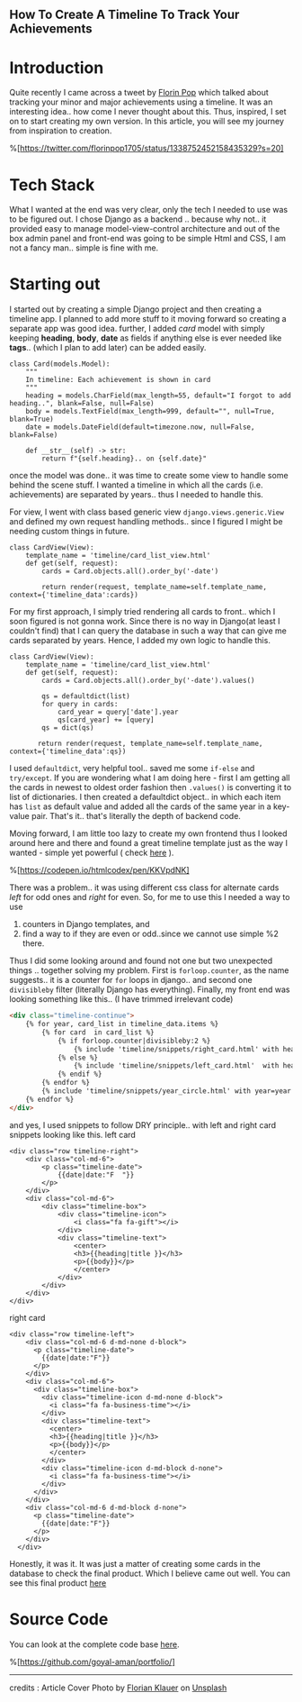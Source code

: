## How To Create A Timeline To Track Your Achievements

# Introduction
Quite recently I came across a tweet by [Florin Pop](https://twitter.com/florinpop1705) which talked about tracking your minor and major achievements using a timeline. It was an interesting idea.. how come I never thought about this. Thus, inspired,  I set on to start creating my own version. In this article, you will see my journey from inspiration to creation.

%[https://twitter.com/florinpop1705/status/1338752452158435329?s=20]



# Tech Stack
What I wanted at the end was very clear, only the tech I needed to use was to be figured out. I chose Django as a backend .. because why not.. it provided easy to manage model-view-control architecture and out of the box admin panel and front-end was going to be simple Html and CSS,  I am not a fancy man.. simple is fine with me.

# Starting out
I started out by creating a simple Django project and then creating a timeline app. I planned to add more stuff to it moving forward so creating a separate app was good idea. further, I added *card* model with simply keeping **heading**, **body**, **date** as fields if anything else is ever needed like **tags**.. (which I plan to add later) can be added easily. 
```
class Card(models.Model):
    """
    In timeline: Each achievement is shown in card
    """
    heading = models.CharField(max_length=55, default="I forgot to add heading..", blank=False, null=False)
    body = models.TextField(max_length=999, default="", null=True, blank=True)
    date = models.DateField(default=timezone.now, null=False, blank=False)

    def __str__(self) -> str:
        return f"{self.heading}.. on {self.date}"
``` 

once the model was done.. it was time to create some view to handle some behind the scene stuff. I wanted a timeline in which all the cards (i.e. achievements) are separated by years.. thus I needed to handle this.

For view, I went with class based generic view `django.views.generic.View` and defined my own request handling methods.. since I figured I might be needing custom things in future. 
```
class CardView(View):
    template_name = 'timeline/card_list_view.html'
    def get(self, request):
        cards = Card.objects.all().order_by('-date')

        return render(request, template_name=self.template_name, context={'timeline_data':cards})

```
For my first approach, I simply tried rendering all cards to front.. which I soon figured is not gonna work. Since there is no way in Django(at least I couldn't find) that I can query the database in such a way that can give me cards separated by years. Hence, I added my own logic to handle this.
```
class CardView(View):
    template_name = 'timeline/card_list_view.html'
    def get(self, request):
        cards = Card.objects.all().order_by('-date').values()
     
        qs = defaultdict(list)
        for query in cards:
            card_year = query['date'].year
            qs[card_year] += [query]
        qs = dict(qs)
     
       return render(request, template_name=self.template_name, context={'timeline_data':qs})
```

I used `defaultdict`, very helpful tool.. saved me some `if-else`  and `try/except`. If you are wondering what I am doing here - first I am getting all the cards in newest to oldest order fashion then `.values()` is converting it to list of dictionaries. I then created a defaultdict object.. in which each item has `list` as default value and added all the cards of the same year in a key-value pair. That's it.. that's literally the depth of backend code.

Moving forward, I am little too lazy to create my own frontend thus I looked around here and there and found a great timeline template just as the way I wanted - simple yet powerful ( check [here](https://codepen.io/htmlcodex/details/KKVpdNK) ). 

%[https://codepen.io/htmlcodex/pen/KKVpdNK]

There was a problem.. it was using different css class for alternate cards *left* for odd ones and *right*  for even. So, for me to use this I needed a way to use 
1. counters in Django templates, and
2. find a way to if they are even or odd..since we cannot use simple %2 there.

Thus I did some looking around and found not one but two unexpected things .. together solving my problem. First is `forloop.counter`, as the name suggests.. it is a counter for `for` loops in django.. and second one  `divisibleby` filter (literally Django has everything). Finally, my front end  was looking something like this.. (I have trimmed irrelevant code)

```html
<div class="timeline-continue">
    {% for year, card_list in timeline_data.items %}
        {% for card  in card_list %}
            {% if forloop.counter|divisibleby:2 %}
                {% include 'timeline/snippets/right_card.html' with heading=card.heading date=card.date body=card.body %}
            {% else %} 
                {% include 'timeline/snippets/left_card.html'  with heading=card.heading date=card.date body=card.body %}
            {% endif %}
        {% endfor %}
        {% include 'timeline/snippets/year_circle.html' with year=year %}                    
    {% endfor %}
</div>
```

and yes, I used snippets to follow DRY principle.. with left and right card snippets looking like this.
left card
```
<div class="row timeline-right">
    <div class="col-md-6">
        <p class="timeline-date">
            {{date|date:"F  "}}
        </p>
    </div>
    <div class="col-md-6">
        <div class="timeline-box">
            <div class="timeline-icon">
                <i class="fa fa-gift"></i>
            </div>
            <div class="timeline-text">
                <center>
                <h3>{{heading|title }}</h3>
                <p>{{body}}</p>
                </center>
            </div>
        </div>
    </div>
</div>
```

right card 
```
<div class="row timeline-left">
    <div class="col-md-6 d-md-none d-block">
      <p class="timeline-date">
        {{date|date:"F"}}
      </p>
    </div>
    <div class="col-md-6">
      <div class="timeline-box">
        <div class="timeline-icon d-md-none d-block">
          <i class="fa fa-business-time"></i>
        </div>
        <div class="timeline-text">
          <center>
          <h3>{{heading|title }}</h3>
          <p>{{body}}</p>
          </center>
        </div>
        <div class="timeline-icon d-md-block d-none">
          <i class="fa fa-business-time"></i>
        </div>
      </div>
    </div>
    <div class="col-md-6 d-md-block d-none">
      <p class="timeline-date">
        {{date|date:"F"}}
      </p>
    </div>
  </div>
```

Honestly, it was it. It was just a matter of creating some cards in the database to check the final product. Which I believe came out well. You can see this final product  [here](https://amangoyal-timeline.herokuapp.com/) 


# Source Code
You can look at the complete code base [here](https://github.com/goyal-aman/portfolio/).

%[https://github.com/goyal-aman/portfolio/]


<hr>

credits : 
Article Cover <span>Photo by <a href="https://unsplash.com/@florianklauer?utm_source=unsplash&amp;utm_medium=referral&amp;utm_content=creditCopyText">Florian Klauer</a> on <a href="https://unsplash.com/s/photos/cover-photo?utm_source=unsplash&amp;utm_medium=referral&amp;utm_content=creditCopyText">Unsplash</a></span>
